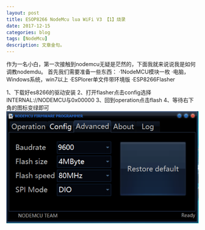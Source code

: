 ```yaml
---
layout: post
title: ESOP8266 NodeMcu lua WiFi V3 【1】烧录 
date: 2017-12-15
categories: blog
tags: [NodeMcu]
description: 文章金句。
---
```

  作为一名小白，第一次接触到nodemcu无疑是茫然的，下面我就来说说我是如何调教nodemdu。
  首先我们需要准备一些东西：
         ·1NodeMCU模块一枚
         ·电脑，Windows系统，win7以上
         ·ESPlorer单文件带环境版
         ·ESP8266Flasher
  
  1、下载好es8266的驱动安装
  2、打开flasher点击config选择INTERNAL://NODEMCU与0x00000
  3、回到operation点击flash
  4、等待右下角的图标变绿即可
  <img src="img/1.png" >